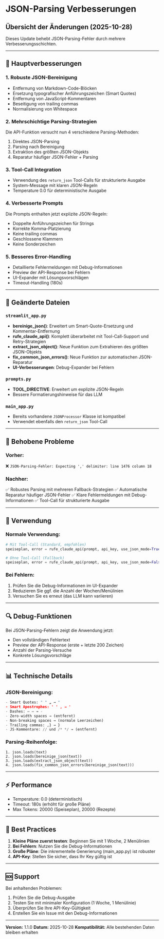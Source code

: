 # JSON-Parsing Verbesserungen

## Übersicht der Änderungen (2025-10-28)

Dieses Update behebt JSON-Parsing-Fehler durch mehrere Verbesserungsschichten.

---

## 🔧 Hauptverbesserungen

### 1. **Robuste JSON-Bereinigung**
- Entfernung von Markdown-Code-Blöcken
- Ersetzung typografischer Anführungszeichen (Smart Quotes)
- Entfernung von JavaScript-Kommentaren
- Beseitigung von trailing commas
- Normalisierung von Whitespace

### 2. **Mehrschichtige Parsing-Strategien**
Die API-Funktion versucht nun 4 verschiedene Parsing-Methoden:
1. Direktes JSON-Parsing
2. Parsing nach Bereinigung
3. Extraktion des größten JSON-Objekts
4. Reparatur häufiger JSON-Fehler + Parsing

### 3. **Tool-Call Integration**
- Verwendung des `return_json` Tool-Calls für strukturierte Ausgabe
- System-Message mit klaren JSON-Regeln
- Temperature 0.0 für deterministische Ausgabe

### 4. **Verbesserte Prompts**
Die Prompts enthalten jetzt explizite JSON-Regeln:
- Doppelte Anführungszeichen für Strings
- Korrekte Komma-Platzierung
- Keine trailing commas
- Geschlossene Klammern
- Keine Sonderzeichen

### 5. **Besseres Error-Handling**
- Detaillierte Fehlermeldungen mit Debug-Informationen
- Preview der API-Response bei Fehlern
- UI-Expander mit Lösungsvorschlägen
- Timeout-Handling (180s)

---

## 📁 Geänderte Dateien

### `streamlit_app.py`
- **bereinige_json()**: Erweitert um Smart-Quote-Ersetzung und Kommentar-Entfernung
- **rufe_claude_api()**: Komplett überarbeitet mit Tool-Call-Support und Retry-Strategien
- **extract_json_object()**: Neue Funktion zum Extrahieren des größten JSON-Objekts
- **fix_common_json_errors()**: Neue Funktion zur automatischen JSON-Reparatur
- **UI-Verbesserungen**: Debug-Expander bei Fehlern

### `prompts.py`
- **TOOL_DIRECTIVE**: Erweitert um explizite JSON-Regeln
- Bessere Formatierungshinweise für das LLM

### `main_app.py`
- Bereits vorhandene `JSONProcessor` Klasse ist kompatibel
- Verwendet ebenfalls den `return_json` Tool-Call

---

## 🎯 Behobene Probleme

### Vorher:
❌ `JSON-Parsing-Fehler: Expecting ',' delimiter: line 1476 column 18`

### Nachher:
✅ Robustes Parsing mit mehreren Fallback-Strategien
✅ Automatische Reparatur häufiger JSON-Fehler
✅ Klare Fehlermeldungen mit Debug-Informationen
✅ Tool-Call für strukturierte Ausgabe

---

## 🚀 Verwendung

### Normale Verwendung:
```python
# Mit Tool-Call (Standard, empfohlen)
speiseplan, error = rufe_claude_api(prompt, api_key, use_json_mode=True)

# Ohne Tool-Call (Fallback)
speiseplan, error = rufe_claude_api(prompt, api_key, use_json_mode=False)
```

### Bei Fehlern:
1. Prüfen Sie die Debug-Informationen im UI-Expander
2. Reduzieren Sie ggf. die Anzahl der Wochen/Menülinien
3. Versuchen Sie es erneut (das LLM kann variieren)

---

## 🔍 Debug-Funktionen

Bei JSON-Parsing-Fehlern zeigt die Anwendung jetzt:
- Den vollständigen Fehlertext
- Preview der API-Response (erste + letzte 200 Zeichen)
- Anzahl der Parsing-Versuche
- Konkrete Lösungsvorschläge

---

## 📊 Technische Details

### JSON-Bereinigung:
```python
- Smart Quotes: " " „ → "
- Smart Apostrophes: ' ' ‚ → '
- Dashes: – — → -
- Zero-width spaces → (entfernt)
- Non-breaking spaces → (normale Leerzeichen)
- Trailing commas: ,} → }
- JS-Kommentare: // und /* */ → (entfernt)
```

### Parsing-Reihenfolge:
```
1. json.loads(text)
2. json.loads(bereinige_json(text))
3. json.loads(extract_json_object(text))
4. json.loads(fix_common_json_errors(bereinige_json(text)))
```

---

## ⚡ Performance

- Temperature: 0.0 (deterministisch)
- Timeout: 180s (erhöht für große Pläne)
- Max Tokens: 20000 (Speiseplan), 20000 (Rezepte)

---

## 📝 Best Practices

1. **Kleine Pläne zuerst testen**: Beginnen Sie mit 1 Woche, 2 Menülinien
2. **Bei Fehlern**: Nutzen Sie die Debug-Informationen
3. **Große Pläne**: Die inkrementelle Generierung (main_app.py) ist robuster
4. **API-Key**: Stellen Sie sicher, dass Ihr Key gültig ist

---

## 🆘 Support

Bei anhaltenden Problemen:
1. Prüfen Sie die Debug-Ausgabe
2. Testen Sie mit minimaler Konfiguration (1 Woche, 1 Menülinie)
3. Überprüfen Sie Ihre API-Key-Gültigkeit
4. Erstellen Sie ein Issue mit den Debug-Informationen

---

**Version:** 1.1.0
**Datum:** 2025-10-28
**Kompatibilität:** Alle bestehenden Daten bleiben erhalten
